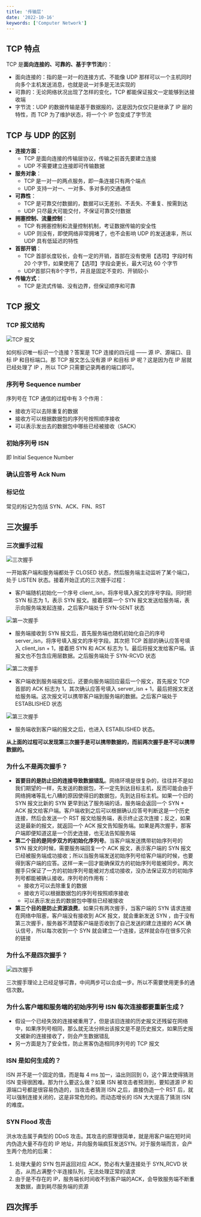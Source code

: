 ```yaml
---
title: '传输层'
date: '2022-10-16'
keywords: ['Computer Network']
---
```


## TCP 特点

TCP 是**面向连接的、可靠的、基于字节流**的：
- 面向连接的：指的是一对一的连接方式、不能像 UDP 那样可以一个主机同时向多个主机发送消息，也就是说一对多是无法实现的
- 可靠的：无论网络状况出现了怎样的变化，TCP 都能保证报文一定能够到达接收端
- 字节流：UDP 的数据传输是基于数据报的，这是因为仅仅只是继承了 IP 层的特性，而 TCP 为了维护状态，将一个个 IP 包变成了字节流

## TCP 与 UDP 的区别

- **连接方面**：
  - TCP 是面向连接的传输层协议，传输之前首先要建立连接
  - UDP 不需要建立连接即可传输数据
- **服务对象**：
  - TCP 是一对一的两点服务，即一条连接只有两个端点
  - UDP 支持一对一、一对多、多对多的交通通信
- **可靠性**：
  - TCP 是可靠交付数据的，数据可以无差别、不丢失、不重复、按需到达
  - UDP 只尽最大可能交付，不保证可靠交付数据
- **拥塞控制、流量控制**：
  - TCP 有拥塞控制和流量控制机制，考证数据传输的安全性
  - UDP 则没有，即使网络非常拥堵了，也不会影响 UDP 的发送速率，所以 UDP 具有低延迟的特性
- **首部开销**：
  - TCP 首部长度较长，会有一定的开销，首部在没有使用【选项】字段时有 20 个字节，如果使用了【选项】字段会更长，最大可达 60 个字节
  - UDP首部只有8个字节，并且是固定不变的、开销较小
- **传输方式**：
  - TCP 是流式传输、没有边界，但保证顺序和可靠

## TCP 报文

### TCP 报文结构

![TCP 报文](tcp-message.jpg)

如何标识唯一标识一个连接？答案是 TCP 连接的四元组 —— 源 IP、源端口、目标 IP 和目标端口。那 TCP 报文怎么没有源 IP 和目标 IP 呢？这是因为在 IP 层就已经处理了 IP ，所以 TCP 只需要记录两者的端口即可。

### 序列号 Sequence number

序列号在 TCP 通信的过程中有 3 个作用：

- 接收方可以去除重复的数据
- 接收方可以根据数据包的序列号按照顺序接收
- 可以表示发出去的数据包中哪些已经被接收（SACK）

### 初始序列号 ISN

即 Initial Sequence Number

### 确认应答号 Ack Num

### 标记位

常见的标记为包括 SYN、ACK、FIN、RST

## 三次握手

### 三次握手过程

![三次握手](third-handshake.png)

一开始客户端和服务端都处于 CLOSED 状态，然后服务端主动监听了某个端口，处于 LISTEN 状态。接着开始正式的三次握手过程：

- 客户端随机初始化一个序号 client_isn，将序号填入报文的序号字段。同时把 SYN 标志为 1，表示 SYN 报文。接着把第一个 SYN 报文发送给服务端，表示向服务端发起连接，之后客户端处于 SYN-SENT 状态

![第一次握手](first-handshake.png)

- 服务端接收到 SYN 报文后，首先服务端也随机初始化自己的序号 server_isn，将序号填入报文的序号字段。其次把 TCP 首部的确认应答号填入 client_isn + 1，接着把 SYN 和 ACK 标志为 1。最后将报文发给客户端。该报文也不包含应用层数据。之后服务端处于 SYN-RCVD 状态

![第二次握手](second-handshake.png)

- 客户端收到服务端报文后，还要向服务端回应最后一个报文，首先报文 TCP 首部的 ACK 标志为 1，其次确认应答号填入 server_isn + 1，最后把报文发送给服务端。这次报文可以携带客户端到服务端的数据。之后客户端处于 ESTABLISHED 状态

![第三次握手](third-handshake.png)

- 服务端收到客户端的报文之后，也进入 ESTABLISHED 状态。

**从上面的过程可以发现第三次握手是可以携带数据的，而前两次握手是不可以携带数据的。**

### 为什么不是两次握手？

- **首要目的是防止旧的连接导致数据错乱**。⽹络环境是很复杂的，往往并不是如我们期望的⼀样，先发送的数据包，不一定先到达⽬标主机，反而可能会由于⽹络拥堵等乱七八糟的原因使得旧的数据包，先到达目标主机。如果一个旧的 SYN 报文比新的 SYN 更早到达了服务端的话，服务端会返回一个 SYN + ACK 报文给客户端。客户端收到之后可以根据确认应答号判断这是一个历史连接，然后会发送一个 RST 报文给服务端，表示终止这次连接；反之，如果这是最新的报文，就返回一个 ACK 报文告知服务端。如果是两次握手，那客户端即便知道这是一个历史连接，也无法告知服务端
- **第二个目的是同步双方的初始化序列号**。当客户端发送携带初始序列号的 SYN 报文的时候，需要服务端回复一个 ACK 报文，表示客户端的 SYN 报文已经被服务端成功接收；所以当服务端发送初始序列号给客户端的时候，也要得到客户端的应答。这样一来一回才能确保双方的初始序列号能被同步。两次握手只保证了一方的初始序列号能被对方成功接收，没办法保证双方的初始序列号都能被确认接收。序列号的作用有：
  - 接收方可以去除重复的数据
  - 接收方可以根据数据包的序列号按照顺序接收
  - 可以表示发出去的数据包中哪些已经被接收
- **第三个目的是防止资源浪费**。如果只有两次握手，当客户端的 SYN 请求连接在网络中阻塞，客户端没有接收到 ACK 报⽂，就会重新发送 SYN ，由于没有第三次握⼿，服务器不清楚客户端是否收到了自己发送的建⽴连接的 ACK 确认信号，所以每次收到一个 SYN 就会建立一个连接，这样就会存在很多冗余的链接

### 为什么不是四次握手？

![四次握手](four-way-handshake.png)

三次握手理论上已经足够可靠，中间两步可以合成一步。所以不需要使用更多的通信次数。

### 为什么客户端和服务端的初始序列号 ISN 每次连接都要重新生成？

- 假设⼀个已经失效的连接被重用了，但是该旧连接的历史报⽂还残留在网络中，如果序列号相同，那么就无法分辨出该报文是不是历史报文，如果历史报文被新的连接接收了，则会产生数据错乱
- 另一方面是为了安全性，防止黑客伪造相同序列号的 TCP 报文

### ISN 是如何生成的？

ISN 并不是一个固定的值，而是每 4 ms 加一，溢出则回到 0，这个算法使得猜测 ISN 变得很困难。那为什么要这么做？如果 ISN 被攻击者预测到，要知道源 IP 和源端口号都是很容易伪造的，当攻击者猜测 ISN 之后，直接伪造一个 RST 后，就可以强制连接关闭的，这是非常危险的。而动态增长的 ISN 大大提高了猜测 ISN 的难度。

### SYN Flood 攻击

洪水攻击属于典型的 DDoS 攻击。其攻击的原理很简单，就是用客户端在短时间内伪造大量不存在的 IP 地址，并向服务端疯狂发送SYN。对于服务端而言，会产生两个危险的后果：
1. 处理大量的 SYN 包并返回对应 ACK，势必有大量连接处于 SYN_RCVD 状态，从而占满整个半连接队列，无法处理正常的请求
2. 由于是不存在的 IP，服务端长时间收不到客户端的ACK，会导致服务端不断重发数据，直到耗尽服务端的资源

## 四次挥手


